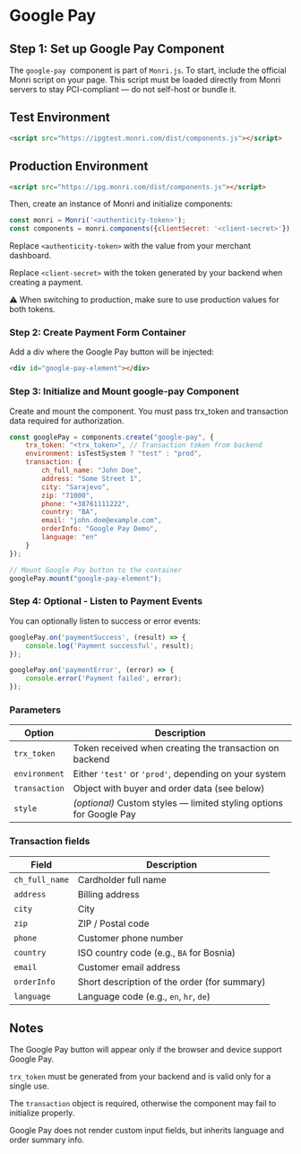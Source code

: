 # Google Pay

## Step 1: Set up Google Pay Component

The `google-pay `component is part of `Monri.js`. To start, include the official Monri script on your page.
This script must be loaded directly from Monri servers to stay PCI-compliant — do not self-host or bundle it.

## Test Environment

```html
<script src="https://ipgtest.monri.com/dist/components.js"></script>
```

## Production Environment

```html
<script src="https://ipg.monri.com/dist/components.js"></script>
```

Then, create an instance of Monri and initialize components:

```js
const monri = Monri('<authenticity-token>');
const components = monri.components({clientSecret: '<client-secret>'});
```

Replace `<authenticity-token>` with the value from your merchant dashboard.

Replace `<client-secret>` with the token generated by your backend when creating a payment.

⚠️ When switching to production, make sure to use production values for both tokens.

### Step 2: Create Payment Form Container

Add a div where the Google Pay button will be injected:

```html
<div id="google-pay-element"></div>
```

### Step 3: Initialize and Mount google-pay Component

Create and mount the component. You must pass trx_token and transaction data required for authorization.

```js
const googlePay = components.create("google-pay", {
    trx_token: "<trx_token>", // Transaction token from backend
    environment: isTestSystem ? "test" : "prod",
    transaction: {
        ch_full_name: "John Doe",
        address: "Some Street 1",
        city: "Sarajevo",
        zip: "71000",
        phone: "+38761111222",
        country: "BA",
        email: "john.doe@example.com",
        orderInfo: "Google Pay Demo",
        language: "en"
    }
});

// Mount Google Pay button to the container
googlePay.mount("google-pay-element");
```

### Step 4: Optional - Listen to Payment Events

You can optionally listen to success or error events:

```js
googlePay.on('paymentSuccess', (result) => {
    console.log('Payment successful', result);
});

googlePay.on('paymentError', (error) => {
    console.error('Payment failed', error);
});
```

### Parameters

| Option        | Description                                                         |
|---------------|---------------------------------------------------------------------|
| `trx_token`   | Token received when creating the transaction on backend             |
| `environment` | Either `'test'` or `'prod'`, depending on your system               |
| `transaction` | Object with buyer and order data (see below)                        |
| `style`       | *(optional)* Custom styles — limited styling options for Google Pay |

### Transaction fields

| Field          | Description                                  |
|----------------|----------------------------------------------|
| `ch_full_name` | Cardholder full name                         |
| `address`      | Billing address                              |
| `city`         | City                                         |
| `zip`          | ZIP / Postal code                            |
| `phone`        | Customer phone number                        |
| `country`      | ISO country code (e.g., `BA` for Bosnia)     |
| `email`        | Customer email address                       |
| `orderInfo`    | Short description of the order (for summary) |
| `language`     | Language code (e.g., `en`, `hr`, `de`)       |

## Notes

The Google Pay button will appear only if the browser and device support Google Pay.

`trx_token` must be generated from your backend and is valid only for a single use.

The `transaction` object is required, otherwise the component may fail to initialize properly.

Google Pay does not render custom input fields, but inherits language and order summary info.